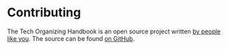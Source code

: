 # Contributing

The Tech Organizing Handbook is an open source project written [by people like you][contributors]. The source can be found [on GitHub][repo].

[contributors]: ./contributors.md
[repo]: https://github.com/frewsxcv/organizers

